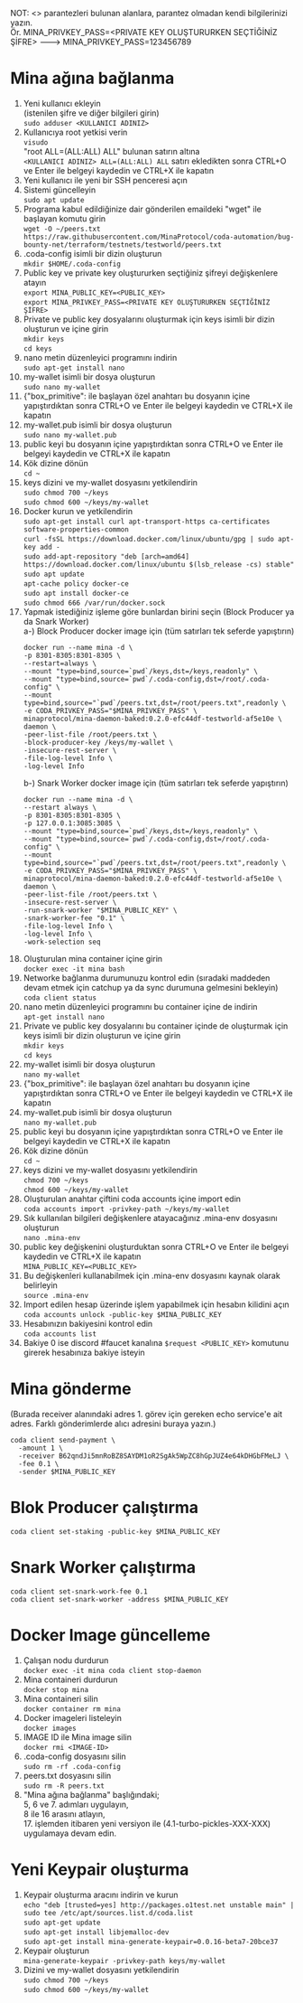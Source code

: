    NOT: <> parantezleri bulunan alanlara, parantez olmadan kendi bilgilerinizi yazın.  
   Ör. MINA_PRIVKEY_PASS=<PRIVATE KEY OLUŞTURURKEN SEÇTİĞİNİZ ŞİFRE> ---> MINA_PRIVKEY_PASS=123456789   
# Mina ağına bağlanma  
1. Yeni kullanıcı ekleyin  
   (istenilen şifre ve diğer bilgileri girin)  
   `sudo adduser <KULLANICI ADINIZ>`  
2. Kullanıcıya root yetkisi verin  
   `visudo`  
   "root ALL=(ALL:ALL) ALL" bulunan satırın altına  
   `<KULLANICI ADINIZ> ALL=(ALL:ALL) ALL` satırı ekledikten sonra CTRL+O ve Enter ile belgeyi kaydedin ve CTRL+X ile kapatın  
3. Yeni kullanıcı ile yeni bir SSH penceresi açın  
4. Sistemi güncelleyin  
   `sudo apt update`  
5. Programa kabul edildiğinize dair gönderilen emaildeki "wget" ile başlayan komutu girin  
   `wget -O ~/peers.txt https://raw.githubusercontent.com/MinaProtocol/coda-automation/bug-bounty-net/terraform/testnets/testworld/peers.txt`  
6. .coda-config isimli bir dizin oluşturun  
   `mkdir $HOME/.coda-config`  
7. Public key ve private key oluştururken seçtiğiniz şifreyi değişkenlere atayın  
   `export MINA_PUBLIC_KEY=<PUBLIC_KEY>`  
   `export MINA_PRIVKEY_PASS=<PRIVATE KEY OLUŞTURURKEN SEÇTİĞİNİZ ŞİFRE>`  
8. Private ve public key dosyalarını oluşturmak için keys isimli bir dizin oluşturun ve içine girin  
   `mkdir keys`  
   `cd keys`  
9. nano metin düzenleyici programını indirin  
   `sudo apt-get install nano`  
10. my-wallet isimli bir dosya oluşturun  
    `sudo nano my-wallet`  
11. {"box_primitive": ile başlayan özel anahtarı bu dosyanın içine yapıştırdıktan sonra CTRL+O ve Enter ile belgeyi kaydedin ve CTRL+X ile kapatın  
12. my-wallet.pub isimli bir dosya oluşturun  
    `sudo nano my-wallet.pub`  
13. public keyi bu dosyanın içine yapıştırdıktan sonra CTRL+O ve Enter ile belgeyi kaydedin ve CTRL+X ile kapatın  
14. Kök dizine dönün  
    `cd ~ `  
15. keys dizini ve my-wallet dosyasını yetkilendirin  
    `sudo chmod 700 ~/keys`  
    `sudo chmod 600 ~/keys/my-wallet`  
16. Docker kurun ve yetkilendirin  
    `sudo apt-get install curl apt-transport-https ca-certificates software-properties-common`  
    `curl -fsSL https://download.docker.com/linux/ubuntu/gpg | sudo apt-key add -`  
    `sudo add-apt-repository "deb [arch=amd64] https://download.docker.com/linux/ubuntu $(lsb_release -cs) stable"`  
    `sudo apt update`  
    `apt-cache policy docker-ce`  
    `sudo apt install docker-ce`  
    `sudo chmod 666 /var/run/docker.sock` 
17. Yapmak istediğiniz işleme göre bunlardan birini seçin (Block Producer ya da Snark Worker)  
    a-) Block Producer docker image için (tüm satırları tek seferde yapıştırın)  
    ```
    docker run --name mina -d \
    -p 8301-8305:8301-8305 \
    --restart=always \
    --mount "type=bind,source=`pwd`/keys,dst=/keys,readonly" \
    --mount "type=bind,source=`pwd`/.coda-config,dst=/root/.coda-config" \
    --mount type=bind,source="`pwd`/peers.txt,dst=/root/peers.txt",readonly \
    -e CODA_PRIVKEY_PASS="$MINA_PRIVKEY_PASS" \
    minaprotocol/mina-daemon-baked:0.2.0-efc44df-testworld-af5e10e \
    daemon \
    -peer-list-file /root/peers.txt \
    -block-producer-key /keys/my-wallet \
    -insecure-rest-server \
    -file-log-level Info \
    -log-level Info
    ```  
    b-) Snark Worker docker image için (tüm satırları tek seferde yapıştırın)  
    ```
    docker run --name mina -d \
    --restart always \
    -p 8301-8305:8301-8305 \
    -p 127.0.0.1:3085:3085 \
    --mount "type=bind,source=`pwd`/keys,dst=/keys,readonly" \
    --mount "type=bind,source=`pwd`/.coda-config,dst=/root/.coda-config" \
    --mount type=bind,source="`pwd`/peers.txt,dst=/root/peers.txt",readonly \
    -e CODA_PRIVKEY_PASS="$MINA_PRIVKEY_PASS" \
    minaprotocol/mina-daemon-baked:0.2.0-efc44df-testworld-af5e10e \
    daemon \
    -peer-list-file /root/peers.txt \
    -insecure-rest-server \
    -run-snark-worker "$MINA_PUBLIC_KEY" \
    -snark-worker-fee "0.1" \
    -file-log-level Info \
    -log-level Info \
    -work-selection seq
    ```
18. Oluşturulan mina container içine girin  
    `docker exec -it mina bash`  
19. Networke bağlanma durumunuzu kontrol edin (sıradaki maddeden devam etmek için catchup ya da sync durumuna gelmesini bekleyin)  
    `coda client status`  
20. nano metin düzenleyici programını bu container içine de indirin  
    `apt-get install nano`  
21. Private ve public key dosyalarını bu container içinde de oluşturmak için keys isimli bir dizin oluşturun ve içine girin   
    `mkdir keys`  
    `cd keys`  
22. my-wallet isimli bir dosya oluşturun  
    `nano my-wallet`  
23. {"box_primitive": ile başlayan özel anahtarı bu dosyanın içine yapıştırdıktan sonra CTRL+O ve Enter ile belgeyi kaydedin ve CTRL+X ile kapatın  
24. my-wallet.pub isimli bir dosya oluşturun  
    `nano my-wallet.pub`  
25. public keyi bu dosyanın içine yapıştırdıktan sonra CTRL+O ve Enter ile belgeyi kaydedin ve CTRL+X ile kapatın  
26. Kök dizine dönün  
    `cd ~ `  
27. keys dizini ve my-wallet dosyasını yetkilendirin  
    `chmod 700 ~/keys`  
    `chmod 600 ~/keys/my-wallet`  
28. Oluşturulan anahtar çiftini coda accounts içine import edin  
    `coda accounts import -privkey-path ~/keys/my-wallet`  
29. Sık kullanılan bilgileri değişkenlere atayacağınız .mina-env dosyasını oluşturun  
    `nano .mina-env`  
30. public key değişkenini oluşturduktan sonra CTRL+O ve Enter ile belgeyi kaydedin ve CTRL+X ile kapatın  
    `MINA_PUBLIC_KEY=<PUBLIC_KEY>`  
31. Bu değişkenleri kullanabilmek için .mina-env dosyasını kaynak olarak belirleyin  
    `source .mina-env`  
32. Import edilen hesap üzerinde işlem yapabilmek için hesabın kilidini açın  
    `coda accounts unlock -public-key $MINA_PUBLIC_KEY`  
33. Hesabınızın bakiyesini kontrol edin  
    `coda accounts list`  
34. Bakiye 0 ise discord #faucet kanalına `$request <PUBLIC_KEY>` komutunu girerek hesabınıza bakiye isteyin   
# Mina gönderme  
  (Burada receiver alanındaki adres 1. görev için gereken echo service'e ait adres. Farklı gönderimlerde alıcı adresini buraya yazın.)
  ```
  coda client send-payment \
    -amount 1 \
    -receiver B62qndJi5mnRoBZ8SAYDM1oR2SgAk5WpZC8hGpJUZ4e64kDHGbFMeLJ \
    -fee 0.1 \
    -sender $MINA_PUBLIC_KEY
  ```   
# Blok Producer çalıştırma  
  `coda client set-staking -public-key $MINA_PUBLIC_KEY`   
# Snark Worker çalıştırma  
  `coda client set-snark-work-fee 0.1`  
  `coda client set-snark-worker -address $MINA_PUBLIC_KEY`   
# Docker Image güncelleme  
1. Çalışan nodu durdurun  
   `docker exec -it mina coda client stop-daemon`  
2. Mina containeri durdurun  
   `docker stop mina`  
3. Mina containeri silin  
   `docker container rm mina`  
4. Docker imageleri listeleyin  
   `docker images`  
5. IMAGE ID ile Mina image silin  
   `docker rmi <IMAGE-ID>`  
6. .coda-config dosyasını silin  
   `sudo rm -rf .coda-config`  
7. peers.txt dosyasını silin  
   `sudo rm -R peers.txt`  
8. "Mina ağına bağlanma" başlığındaki;  
   5, 6 ve 7. adımları uygulayın,  
   8 ile 16 arasını atlayın,  
   17. işlemden itibaren yeni versiyon ile (4.1-turbo-pickles-XXX-XXX) uygulamaya devam edin.   
# Yeni Keypair oluşturma  
1. Keypair oluşturma aracını indirin ve kurun  
   `echo "deb [trusted=yes] http://packages.o1test.net unstable main" | sudo tee /etc/apt/sources.list.d/coda.list`  
   `sudo apt-get update`  
   `sudo apt-get install libjemalloc-dev`  
   `sudo apt-get install mina-generate-keypair=0.0.16-beta7-20bce37`  
2. Keypair oluşturun  
   `mina-generate-keypair -privkey-path keys/my-wallet`  
3. Dizini ve my-wallet dosyasını yetkilendirin  
   `sudo chmod 700 ~/keys`  
   `sudo chmod 600 ~/keys/my-wallet`
